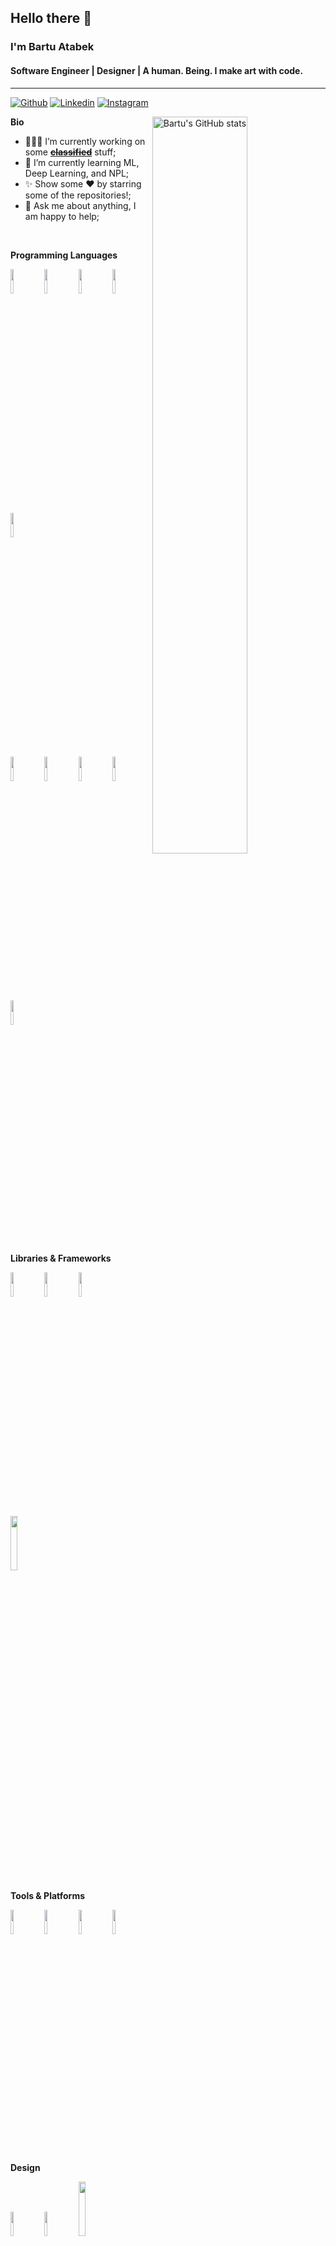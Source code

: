 <!--
**bartuatabek/bartuatabek** is a ✨ _special_ ✨ repository because its `README.md` (this file) appears on your GitHub profile.

Here are some ideas to get you started:

- 🔭 I’m currently working on ...
- 🌱 I’m currently learning ...
- 👯 I’m looking to collaborate on ...
- 🤔 I’m looking for help with ...
- 💬 Ask me about ...
- 📫 How to reach me: ...
- 😄 Pronouns: ...
- ⚡ Fun fact: ...
-->

<!-- Your title -->
## Hello there 👋
### I'm Bartu Atabek
#### Software Engineer | Designer | A human. Being. I make art with code.
---

<!-- Your badges
You can use the website to generate badges: https://shields.io/
-->

[![Github](https://img.shields.io/badge/-Github-000?style=flat&logo=Github&logoColor=white)](https://github.com/bartuatabek)
[![Linkedin](https://img.shields.io/badge/-LinkedIn-blue?style=flat&logo=Linkedin&logoColor=white)](http://linkedin.com/in/bartu-atabek/)
[![Instagram](https://img.shields.io/badge/-Instagram-E1306C?style=flat&labelColor=E1306C&logo=instagram&logoColor=white)](https://www.instagram.com/bartuatabek/)

<!-- Talking about you -->

<p>
  <!-- Your github readme stats
  You can use this api: https://github.com/anuraghazra/github-readme-stats
  -->
  <a href="https://github.com/bartuatabek?tab=repositories">
  <img width="55%" align="right" alt="Bartu's GitHub stats" src="https://github-readme-stats.vercel.app/api?username=bartuatabek&show_icons=true&hide_border=true" />
  </a>
  
  **Bio**
  
  - 👨🏻‍💻 I’m currently working on some [**~~classified~~**](https://github.com/bartuatabek/tinitron) stuff;
  - 🌱 I’m currently learning ML, Deep Learning, and NPL; 
  - ✨ Show some ❤️ by starring some of the repositories!;
  - 💬 Ask me about anything, I am happy to help;
</p>

 &nbsp;
 
**Programming Languages**
<p>  
  <!-- Your languages and tools. Be careful with the alignment. 
  You can use this sites to get logos: https://www.vectorlogo.zone or https://simpleicons.org/
  -->
  <code><img width="10%" src="https://www.vectorlogo.zone/logos/swift/swift-ar21.svg"></code>
  <code><img width="10%" src="https://www.vectorlogo.zone/logos/java/java-ar21.svg"></code>
  <code><img width="10%" src="https://www.vectorlogo.zone/logos/w3_html5/w3_html5-ar21.svg"></code>
  <code><img width="10%" src="https://www.vectorlogo.zone/logos/typescriptlang/typescriptlang-ar21.svg"></code>
  <code><img width="10%" src="https://www.vectorlogo.zone/logos/javascript/javascript-ar21.svg"></code>
  <br />
  <code><img width="10%" src="https://www.vectorlogo.zone/logos/php/php-ar21.svg"></code>
  <code><img width="10%" src="https://www.vectorlogo.zone/logos/python/python-ar21.svg"></code>
  <code><img width="10%" src="https://www.vectorlogo.zone/logos/mysql/mysql-ar21.svg"></code>
  <code><img width="10%" src="https://img.shields.io/badge/c%20-%23FFFFFF.svg?&style=for-the-badge&logo=c&logoColor=00599C"></code>
  <code><img width="10%" src="https://img.shields.io/badge/c++%20-%23FFFFFF.svg?&style=for-the-badge&logo=c%2B%2B&ogoColor=00599C"></code>
  
  **Libraries & Frameworks**
  <p>
  <code><img width="10%" src="https://www.vectorlogo.zone/logos/springio/springio-ar21.svg"></code>
  <code><img width="10%" src="https://www.vectorlogo.zone/logos/hibernate/hibernate-ar21.svg"></code>
  <code><img width="10%" src="https://www.vectorlogo.zone/logos/reactjs/reactjs-ar21.svg"></code>
  <code><img width="15%" src="https://img.shields.io/badge/latex%20-%23FFFFFF.svg?&style=for-the-badge&logo=latex&logoColor=008080"/></code>
  </p>
  
  **Tools & Platforms**
  <p>
  <code><img width="10%" src="https://www.vectorlogo.zone/logos/git-scm/git-scm-ar21.svg"></code>
  <code><img width="10%" src="https://www.vectorlogo.zone/logos/firebase/firebase-ar21.svg"></code>
  <code><img width="10%" src="https://www.vectorlogo.zone/logos/google_cloud/google_cloud-ar21.svg"></code>
  <code><img width="10%" src="https://www.vectorlogo.zone/logos/docker/docker-ar21.svg"></code>
  </p>
  
  **Design**
  <p>
  <code><img width="10%" src="https://www.vectorlogo.zone/logos/sketchapp/sketchapp-ar21.svg"></code>
  <code><img width="10%" src="https://www.vectorlogo.zone/logos/zeplinio/zeplinio-ar21.svg"></code>
  <code><img width="15%" src="https://img.shields.io/badge/adobe%20-%23FFFFFF.svg?&style=for-the-badge&logo=adobe&logoColor=black"/></code>
  </p>
</p>
  
<!-- Your hits or visitors
site: http://hits.dwyl.com or https://visitor-badge.glitch.me
Both apis are in trouble due to the number of requests, if you know any other to register visitors, great
-->
<p align="left">
  <img src="https://visitor-badge.glitch.me/badge?page_id=bartuatabek.bartuatabek" alt="visitor badge"/>
</p>



